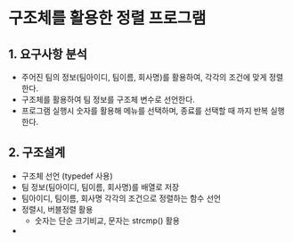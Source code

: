 # 구조체를 활용한 정렬 프로그램

## 1. 요구사항 분석
* 주어진 팀의 정보(팀아이디, 팀이름, 회사명)를 활용하여, 각각의 조건에 맞게 정렬한다.
* 구조체를 활용하여 팀 정보를 구조체 변수로 선언한다.
* 프로그램 실행시 숫자를 활용해 메뉴를 선택하며, 종료를 선택할 때 까지 반복 실행한다.
  
## 2. 구조설계
* 구조체 선언 (typedef 사용)
* 팀 정보(팀아이디, 팀이름, 회사명)를 배열로 저장
* 팀아이디, 팀이름, 회사명 각각의 조건으로 정렬하는 함수 선언
* 정렬시, 버블정렬 활용
  * 숫자는 단순 크기비교, 문자는 strcmp() 활용
* 

